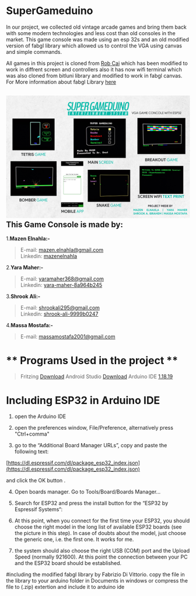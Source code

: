 # SuperGameduino
In our project, we collected old vintage arcade games and bring them back with some modern technologies and less cost than old consoles in the market. This game console was made using an esp 32s and an old modified version of fabgl library which allowed us to control the VGA using canvas and simple commands.

All games in this project is cloned from [Rob Cai](https://www.instructables.com/ESP32-VGA-Arcade-Games-and-Joystick/) which has been modified to work in diffrent screen and controllers also it has now wifi terminal which was also cloned from bitluni library and modified to work in fabgl canvas.
For More information about fabgl Library [here](http://www.fabglib.org/)

![Super Gameduino Features](/Poster.png)
This Game Console is made by:
---------------
1.**Mazen Elnahla:-**  
> E-mail: mazen.elnahla@gmail.com  
> Linkedin: [mazenelnahla](https://www.linkedin.com/in/mazenelnahla/)  

2.**Yara Maher:-**  
> E-mail: yaramaher368@gmail.com  
> Linkedin: [yara-maher-8a964b245](https://www.linkedin.com/in/yara-maher-8a964b245/)  

3.**Shrook Ali:-**  
> E-mail: shrookali295@gmail.com  
> Linkedin: [shrook-ali-9999b0247](https://www.linkedin.com/in/shrook-ali-9999b0247/) 

4.**Massa Mostafa:-**  
> E-mail: massamostafa2001@gmail.com

# **  Programs Used in the project **  
> Fritzing [Download](https://fritzing.org/download/)
> Android Studio [Download](https://developer.android.com/studio?gclid=Cj0KCQiA5NSdBhDfARIsALzs2EAlj6Quvetqtclswul9n71aMF2TtcUv1U-Cebi1ctUQs-VpFrBFUhwaAhF9EALw_wcB&gclsrc=aw.ds)
> Arduino IDE [1.18.19](https://www.arduino.cc/en/software)

# Including ESP32 in Arduino IDE
1) open the Arduino IDE

2) open the preferences window, File/Preference, alternatively press "Ctrl+comma"

3) go to the “Additional Board Manager URLs”, copy and paste the following text:

[https://dl.espressif.com/dl/package_esp32_index.json](https://dl.espressif.com/dl/package_esp32_index.json)

and click the OK button .

4) Open boards manager. Go to Tools/Board/Boards Manager…

5) Search for ESP32 and press the install button for the “ESP32 by Espressif Systems“:

6) At this point, when you connect for the first time your ESP32, you should choose the right model in the long list of available ESP32 boards (see the picture in this step). In case of doubts about the model, just choose the generic one, i.e. the first one. It works for me.

7) the system should also choose the right USB (COM) port and the Upload Speed (normally 921600). At this point the connection between your PC and the ESP32 board should be established.

#including the modified fabgl library by Fabrizio Di Vittorio.
copy the file in the library to your arduino folder in Documents in windows or compress the file to (.zip) extertion and include it to arduino ide
